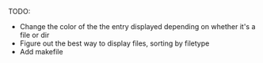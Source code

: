 TODO:

- Change the color of the the entry displayed depending on whether it's a file or dir
- Figure out the best way to display files, sorting by filetype
- Add makefile
